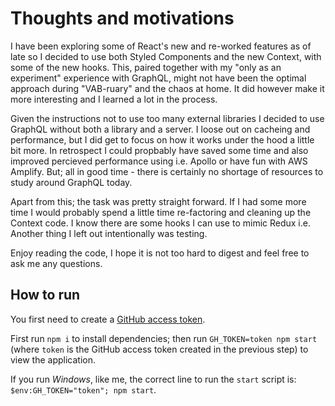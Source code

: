 # Thoughts and motivations

I have been exploring some of React's new and re-worked features as of late so I decided to use both Styled Components and the new Context, with some of the new hooks. This, paired together with my "only as an experiment" experience with GraphQL, might not have been the optimal approach during "VAB-ruary" and the chaos at home. It did however make it more interesting and I learned a lot in the process.

Given the instructions not to use too many external libraries I decided to use GraphQL without both a library and a server. I loose out on cacheing and performance, but I did get to focus on how it works under the hood a little bit more. In retrospect I could propbably have saved some time and also improved percieved performance using i.e. Apollo or have fun with AWS Amplify. But; all in good time - there is certainly no shortage of resources to study around GraphQL today.

Apart from this; the task was pretty straight forward. If I had some more time I would probably spend a little time re-factoring and cleaning up the Context code. I know there are some hooks I can use to mimic Redux i.e. Another thing I left out intentionally was testing.

Enjoy reading the code, I hope it is not too hard to digest and feel free to ask me any questions.

## How to run

You first need to create a [GitHub access token](https://help.github.com/articles/creating-an-access-token-for-command-line-use/).

First run `npm i` to install dependencies; then run `GH_TOKEN=token npm start` (where `token` is the GitHub access token created in the previous step) to view the application.

If you run _Windows_, like me, the correct line to run the `start` script is: `$env:GH_TOKEN="token"; npm start`.
